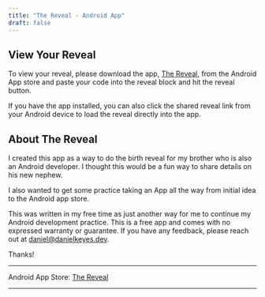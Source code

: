 ```yaml
---
title: "The Reveal - Android App"
draft: false
---
```


## View Your Reveal

To view your reveal, please download the app, [The Reveal](https://play.google.com/store/apps/details?id=dev.danielkeyes.thereveal), from the Android App store and paste your code into the reveal block and hit the reveal button. 

If you have the app installed, you can also click the shared reveal link from your Android device to load the reveal directly into the app.

## About The Reveal

I created this app as a way to do the birth reveal for my brother who is also an Android developer. I thought this would be a fun way to share details on his new nephew.

I also wanted to get some practice taking an App all the way from initial idea to the Android app store. 

This was written in my free time as just another way for me to continue my Android development practice. This is a free app and comes with no expressed warranty or guarantee. If you have any feedback, please reach out at daniel@danielkeyes.dev. 

Thanks!

---

Android App Store: [The Reveal](https://play.google.com/store/apps/details?id=dev.danielkeyes.thereveal)

---

